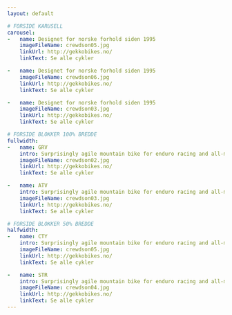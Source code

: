 ```yaml
---
layout: default

# FORSIDE KARUSELL
carousel:
-   name: Designet for norske forhold siden 1995
    imageFileName: crewdson05.jpg
    linkUrl: http://gekkobikes.no/
    linkText: Se alle cykler

-   name: Designet for norske forhold siden 1995
    imageFileName: crewdson06.jpg
    linkUrl: http://gekkobikes.no/
    linkText: Se alle cykler

-   name: Designet for norske forhold siden 1995
    imageFileName: crewdson03.jpg
    linkUrl: http://gekkobikes.no/
    linkText: Se alle cykler

# FORSIDE BLOKKER 100% BREDDE 
fullwidth:
-   name: GRV
    intro: Surprisingly agile mountain bike for enduro racing and all-mountain competitions
    imageFileName: crewdson02.jpg
    linkUrl: http://gekkobikes.no/
    linkText: Se alle cykler

-   name: ATV
    intro: Surprisingly agile mountain bike for enduro racing and all-mountain competitions
    imageFileName: crewdson03.jpg
    linkUrl: http://gekkobikes.no/
    linkText: Se alle cykler

# FORSIDE BLOKKER 50% BREDDE 
halfwidth:
-   name: CTY
    intro: Surprisingly agile mountain bike for enduro racing and all-mountain competitions
    imageFileName: crewdson05.jpg
    linkUrl: http://gekkobikes.no/
    linkText: Se alle cykler

-   name: STR
    intro: Surprisingly agile mountain bike for enduro racing and all-mountain competitions
    imageFileName: crewdson04.jpg
    linkUrl: http://gekkobikes.no/
    linkText: Se alle cykler
---
```


